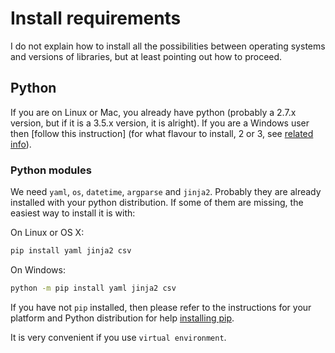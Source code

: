 # Install requirements

I do not explain how to install all the possibilities between operating systems and versions of libraries, but at least pointing out how to proceed.

## Python

If you are on Linux or Mac, you already have python (probably a 2.7.x version, but if it is a 3.5.x version, it is alright). If you are a Windows user then [follow this instruction] (for what flavour to install, 2 or 3, see [related info](https://wiki.python.org/moin/Python2orPython3)).

### Python modules

We need `yaml`, `os`, `datetime`, `argparse` and `jinja2`. Probably they are already installed with your python distribution. If some of them are missing, the easiest way to install it is with:

On Linux or OS X:

```sh
pip install yaml jinja2 csv
```

On Windows:

```sh
python -m pip install yaml jinja2 csv
```

If you have not `pip` installed, then please refer to the instructions for your platform and Python distribution for help [installing pip](https://packaging.python.org/installing/#requirements-for-installing-packages).

It is very convenient if you use `virtual environment`.